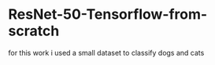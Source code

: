 # ResNet-50-Tensorflow-from-scratch

for this work i used a small dataset to classify dogs and cats
